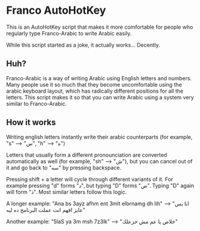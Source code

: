 # Franco AutoHotKey
This is an AutoHotKey script that makes it more comfortable for people who regularly type Franco-Arabic to write Arabic easily.

While this script started as a joke, it actually works... Decently.

## Huh?

Franco-Arabic is a way of writing Arabic using English letters and numbers. Many people use it so much that they become uncomfortable using the arabic keyboard layout, which has radically different positions for all the letters. This script makes it so that you can write Arabic using a system very similar to Franco-Arabic.

## How it works

Writing english letters instantly write their arabic counterparts (for example, "s" --> "س", "h" --> "ه")

Letters that usually form a different pronounciation are converted automatically as well (for example, "sh" --> "ش"), but you can cancel out of it and go back to "سه" by pressing backspace.

Pressing shift + a letter will cycle through different variants of it. For example pressing "d" forms "د", but typing "D" forms "ض". Typing "D" again will form "ذ". Most similar letters follow this logic.

A longer example: "Ana bs 3ayz afhm ent 3mlt elbrnamg dh lih" --> "انا بس عايز افهم انت عملت البرنامج ده ليه"

Another example: "5laS ya 3m msh 7z3lk" --> "خلاص يا عم مش حزعلك"
